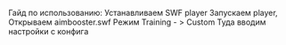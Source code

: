 Гайд по использованию:
Устанавливаем SWF player
Запускаем player, Открываем aimbooster.swf
Режим Training - > Custom
Туда вводим настройки с конфига
